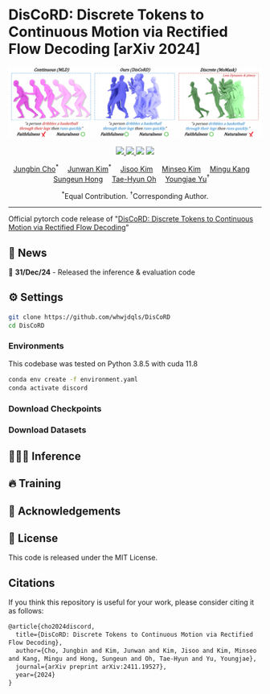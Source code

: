 # DisCoRD: Discrete Tokens to Continuous Motion via Rectified Flow Decoding [arXiv 2024]

![](./images/teaser.png)

<p align="center">
  <a href='https://arxiv.org/abs/2411.19527'>
    <img src='https://img.shields.io/badge/Arxiv-2411.16575-A42C25?style=flat&logo=arXiv&logoColor=A42C25'>
  </a>
  <a href='https://arxiv.org/pdf/2411.19527.pdf'>
    <img src='https://img.shields.io/badge/Paper-PDF-yellow?style=flat&logo=arXiv&logoColor=yellow'>
  </a>
  <a href='https://whwjdqls.github.io/discord.github.io/'>
  <img src='https://img.shields.io/badge/Project-Page-orange?style=flat&logo=Google%20chrome&logoColor=orange'></a>
  <a href='https://paperswithcode.com/sota/motion-synthesis-on-humanml3d?p=discord-discrete-tokens-to-continuous-motion'>
  <img src='https://img.shields.io/endpoint.svg?url=https://paperswithcode.com/badge/discord-discrete-tokens-to-continuous-motion/motion-synthesis-on-humanml3d'>
</p>

<p align="center">
  <p align="center">
      <a href='https://github.com/whwjdqls/' target='_blank'>Jungbin Cho</a><sup>*</sup>&emsp;
      <a href='https://junwankimm.github.io/' target='_blank'>Junwan Kim</a><sup>*</sup>&emsp;
      <a href='https://mirlab.yonsei.ac.kr/people/jisoo.html/' target='_blank'>Jisoo Kim</a>&emsp;
      <a href='https://mirlab.yonsei.ac.kr/people/minseo.html/' target='_blank'>Minseo Kim</a>&emsp;
      <a href='' target='_blank'>Mingu Kang</a>&emsp;
      <a href='https://www.csehong.com/' target='_blank'>Sungeun Hong</a>&emsp;
      <a href='https://ami.postech.ac.kr/members/tae-hyun-oh/' target='_blank'>Tae-Hyun Oh</a>&emsp;
      <a href='https://yj-yu.github.io/home/' target='_blank'>Youngjae Yu</a><sup>†</sup>&emsp;
    </p>
  <p align="center">
    <sup>*</sup>Equal Contribution. <sup>†</sup>Corresponding Author.
  </p>
</p>

---

Official pytorch code release of "[DisCoRD: Discrete Tokens to Continuous Motion via Rectified Flow Decoding](https://arxiv.org/abs/2411.19527)"

## 📨 News
🚀 **31/Dec/24** - Released the inference & evaluation code

## ⚙️ Settings
```bash
git clone https://github.com/whwjdqls/DisCoRD
cd DisCoRD
```
### Environments
This codebase was tested on Python 3.8.5 with cuda 11.8
``` bash
conda env create -f environment.yaml
conda activate discord
```


### Download Checkpoints

### Download Datasets

## 🏃🏻‍♂️ Inference

## 🔥 Training

## 👀 Acknowledgements

## 🔑 License
This code is released under the MIT License.

## Citations
If you think this repository is useful for your work, please consider citing it as follows:
```
@article{cho2024discord,
  title={DisCoRD: Discrete Tokens to Continuous Motion via Rectified Flow Decoding},
  author={Cho, Jungbin and Kim, Junwan and Kim, Jisoo and Kim, Minseo and Kang, Mingu and Hong, Sungeun and Oh, Tae-Hyun and Yu, Youngjae},
  journal={arXiv preprint arXiv:2411.19527},
  year={2024}
}
```
